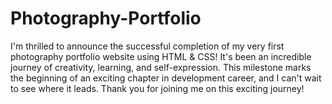 # Photography-Portfolio
I'm thrilled to announce the successful completion of my very first photography portfolio website using HTML & CSS! It's been an incredible journey of creativity, learning, and self-expression. This milestone marks the beginning of an exciting chapter in development career, and I can't wait to see where it leads. Thank you for joining me on this exciting journey!
